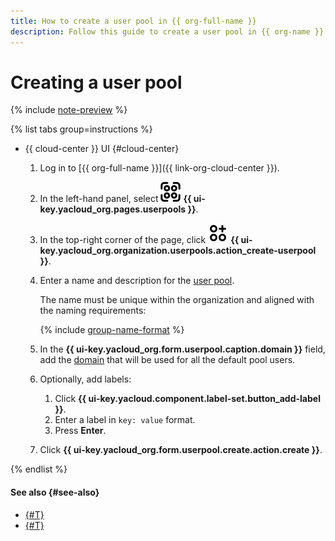 ```yaml
---
title: How to create a user pool in {{ org-full-name }}
description: Follow this guide to create a user pool in {{ org-name }}.
---
```


# Creating a user pool


{% include [note-preview](../../../_includes/note-preview.md) %}

{% list tabs group=instructions %}

- {{ cloud-center }} UI {#cloud-center}

  1. Log in to [{{ org-full-name }}]({{ link-org-cloud-center }}).
  1. In the left-hand panel, select ![userpool](../../../_assets/organization/userpool.svg) **{{ ui-key.yacloud_org.pages.userpools }}**.  
  1. In the top-right corner of the page, click ![Circles3Plus](../../../_assets/console-icons/circles-3-plus.svg) **{{ ui-key.yacloud_org.organization.userpools.action_create-userpool }}**.
  1. Enter a name and description for the [user pool](../../../organization/concepts/user-pools.md).

      The name must be unique within the organization and aligned with the naming requirements:

      {% include [group-name-format](../../../_includes/organization/group-name-format.md) %}

  1. In the **{{ ui-key.yacloud_org.form.userpool.caption.domain }}** field, add the [domain](../../concepts/domains.md) that will be used for all the default pool users.
  1. Optionally, add labels:
     1. Click **{{ ui-key.yacloud.component.label-set.button_add-label }}**.
     1. Enter a label in `key: value` format.
     1. Press **Enter**.
  1. Click **{{ ui-key.yacloud_org.form.userpool.create.action.create }}**.

{% endlist %}

#### See also {#see-also}

* [{#T}](add-user.md)
* [{#T}](add-domain.md)